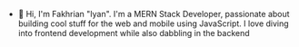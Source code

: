 - 👋 Hi, I'm Fakhrian "Iyan". I'm a MERN Stack Developer, passionate about building cool stuff for the web and mobile using JavaScript. I love diving into frontend development while also dabbling in the backend

<!---
codexyan/codexyan is a ✨ special ✨ repository because its `README.md` (this file) appears on your GitHub profile.
You can click the Preview link to take a look at your changes.
--->
